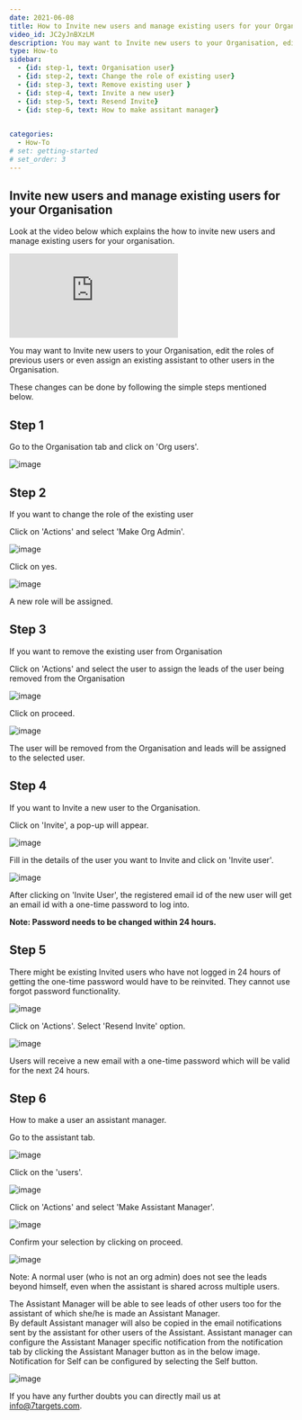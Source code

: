 ```yaml
---
date: 2021-06-08
title: How to Invite new users and manage existing users for your Organisation
video_id: JC2yJnBXzLM
description: You may want to Invite new users to your Organisation, edit the roles of previous users or even assign an existing assistant to other users in the Organisation
type: How-to
sidebar:
  - {id: step-1, text: Organisation user}
  - {id: step-2, text: Change the role of existing user}
  - {id: step-3, text: Remove existing user }
  - {id: step-4, text: Invite a new user}
  - {id: step-5, text: Resend Invite}
  - {id: step-6, text: How to make assitant manager}
  

categories:
  - How-To
# set: getting-started
# set_order: 3
---
```

## Invite new users and manage existing users for your Organisation
Look at the video below which explains the how to invite new users and manage existing users for your organisation.

<div class="video_wrapper">
    <iframe src="https://www.youtube.com/embed/-6pLSMu-9yY?rel=0&modestbranding=1&showinfo=0" frameborder="0" allowfullscreen>
    </iframe>
</div>

You may want to Invite new users to your Organisation, edit the roles of previous users or even assign an existing assistant to other users in the Organisation.

These changes can be done by following the simple steps mentioned below.

## Step 1

Go to the Organisation tab and click on 'Org users'.

![image](../../images/Invite-1.png)


## Step 2

If you want to change the role of the existing user
 
Click on 'Actions' and select 'Make Org Admin'.


![image](../../images/Invite-2.png)

Click on yes.

![image](../../images/Invite-3.png)

A new role will be assigned.

## Step 3

If you want to remove the existing user from Organisation 

Click on 'Actions' and select the user to assign the leads of the user being removed from the Organisation

![image](../../images/Invite-4.png)

Click on proceed.

![image](../../images/Invite-5.png)

 The user will be removed from the Organisation and leads will be assigned to the selected user.


## Step 4

If you want to Invite a new user to the Organisation.

Click on 'Invite', a pop-up will appear.

![image](../../images/Invite-6.png)

Fill in the details of the user you want to Invite and click on 'Invite user'.

![image](../../images/Invite-7.png)

After clicking on 'Invite User', the registered email id of the new user will get an email id with a one-time password to log into.

**Note: Password needs to be changed within 24 hours.**


## Step 5

There might be existing Invited users who have not logged in 24 hours of getting the one-time password would have to be reinvited. They cannot use forgot password functionality.

![image](../../images/Invite-8.png)

Click on 'Actions'. Select 'Resend Invite' option.

![image](../../images/Invite-9.png)

Users will receive a new email with a one-time password which will be valid for the next 24 hours.



## Step 6

How to make a user an assistant manager.

Go to the assistant tab.

![image](../../images/Invite-10.png)

Click on the 'users'.

![image](../../images/Invite-11.png)

Click on 'Actions' and select 'Make Assistant Manager'.

![image](../../images/Invite-12.png)

Confirm your selection by clicking on proceed.

![image](../../images/Invite-13.png)

Note:  A normal user (who is not an org admin) does not see the leads beyond himself, even when the assistant is shared across multiple users.

The Assistant Manager will be able to see leads of other users too for the assistant of which she/he is made an Assistant Manager.  
By default Assistant manager will also be copied in the email notifications sent by the assistant for other users of the Assistant. Assistant manager can configure the Assistant Manager specific notification from the notification tab by clicking the Assistant Manager button as in the below image.  
Notification for Self can be configured by selecting the Self button.

![image](../../images/Invite-14.png)

If you have any further doubts you can directly mail us at info@7targets.com.